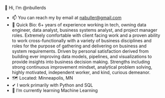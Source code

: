 👋 Hi, I’m @nbullerds
- 📫 You can reach my by email at nabuller@gmail.com
- 📖 Quick Bio:
6+ years of experience working in tech, owning data engineer, data analyst, business systems analyst, and project manager roles. Extremely comfortable with client facing work and a proven ability to work cross-functionally with a variety of business disciplines and roles for the purpose of gathering and delivering on business and system requirements. Driven by personal satisfaction derived from building ever improving data models, pipelines, and visualizations to provide insights into business decision making. Strengths including strong continuous improvement mindset, analytical problem solving, highly motivated, independent worker, and kind, curious demeanor.
- 🗺 Located: Minneapolis, MN
- ✔ I work primarily with Python and SQL
- 🌱 I’m currently learning
Machine Learning
